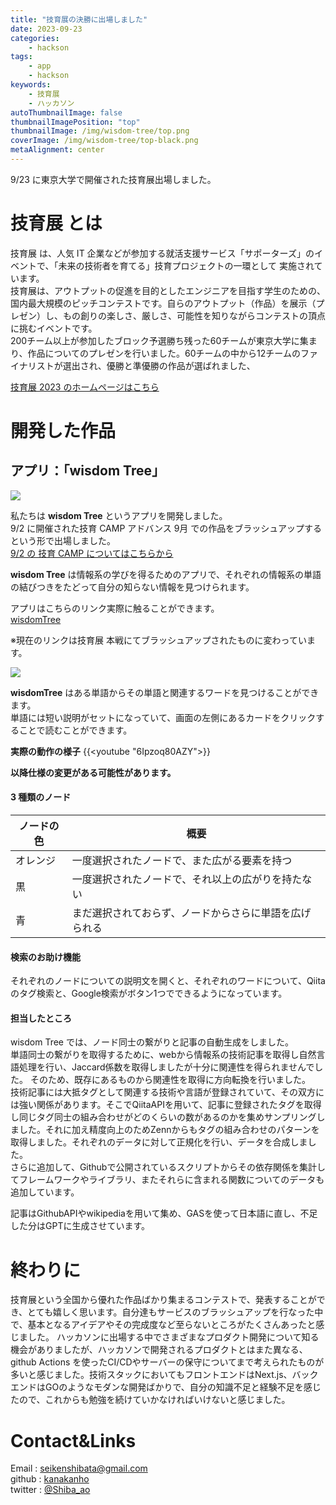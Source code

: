```yaml
---
title: "技育展の決勝に出場しました"
date: 2023-09-23
categories:
    - hackson
tags:
    - app
    - hackson
keywords:
    - 技育展
    - ハッカソン
autoThumbnailImage: false
thumbnailImagePosition: "top"
thumbnailImage: /img/wisdom-tree/top.png
coverImage: /img/wisdom-tree/top-black.png
metaAlignment: center
---
```


9/23 に東京大学で開催された技育展出場しました。

<!--more-->

<!-- ![powerpoint](/img/wisdom-tree/app-top.png) -->

<!-- {{< toc >}} -->

# 技育展 とは

技育展 は、人気 IT 企業などが参加する就活支援サービス「サポーターズ」のイベントで、「未来の技術者を育てる」技育プロジェクトの一環として 実施されています。  
技育展は、アウトプットの促進を目的としたエンジニアを目指す学生のための、国内最大規模のピッチコンテストです。自らのアウトプット（作品）を展示（プレゼン）し、もの創りの楽しさ、厳しさ、可能性を知りながらコンテストの頂点に挑むイベントです。  
200チーム以上が参加したブロック予選勝ち残った60チームが東京大学に集まり、作品についてのプレゼンを行いました。60チームの中から12チームのファイナリストが選出され、優勝と準優勝の作品が選ばれました、

[技育展 2023 のホームページはこちら](https://talent.supporterz.jp/geekten/2023/)

# 開発した作品

## アプリ：「wisdom Tree」

![](/img/wisdom-tree/top.png)

私たちは **wisdom Tree** というアプリを開発しました。  
9/2 に開催された技育 CAMP アドバンス 9月 での作品をブラッシュアップするという形で出場しました。  
[9/2 の 技育 CAMP についてはこちらから](/posts/geekcamp-adbans/)

**wisdom Tree** は情報系の学びを得るためのアプリで、それぞれの情報系の単語の結びつきをたどって自分の知らない情報を見つけられます。

アプリはこちらのリンク実際に触ることができます。  
[wisdomTree](https://wisdom-tree.vercel.app/)

※現在のリンクは技育展 本戦にてブラッシュアップされたものに変わっています。

![](/img/wisdom-tree/0812-front.png)

**wisdomTree** はある単語からその単語と関連するワードを見つけることができます。  
単語には短い説明がセットになっていて、画面の左側にあるカードをクリックすることで読むことができます。

**実際の動作の様子**
{{<youtube "6Ipzoq80AZY">}}

**以降仕様の変更がある可能性があります。**

#### 3 種類のノード

| ノードの色 | 概要                                                   |
| ---------- | ------------------------------------------------------ |
| オレンジ   | 一度選択されたノードで、また広がる要素を持つ           |
| 黒         | 一度選択されたノードで、それ以上の広がりを持たない     |
| 青         | まだ選択されておらず、ノードからさらに単語を広げられる |

#### 検索のお助け機能
それぞれのノードについての説明文を開くと、それぞれのワードについて、Qiitaのタグ検索と、Google検索がボタン1つでできるようになっています。

#### 担当したところ

wisdom Tree では、ノード同士の繋がりと記事の自動生成をしました。  
単語同士の繋がりを取得するために、webから情報系の技術記事を取得し自然言語処理を行い、Jaccard係数を取得しましたが十分に関連性を得られませんでした。  そのため、既存にあるものから関連性を取得に方向転換を行いました。  
技術記事には大抵タグとして関連する技術や言語が登録されていて、その双方には強い関係があります。そこでQiitaAPIを用いて、記事に登録されたタグを取得し同じタグ同士の組み合わせがどのくらいの数があるのかを集めサンプリングしました。それに加え精度向上のためZennからもタグの組み合わせのパターンを取得しました。それぞれのデータに対して正規化を行い、データを合成しました。  
さらに追加して、Githubで公開されているスクリプトからその依存関係を集計してフレームワークやライブラリ、またそれらに含まれる関数についてのデータも追加しています。  

記事はGithubAPIやwikipediaを用いて集め、GASを使って日本語に直し、不足した分はGPTに生成させています。


# 終わりに

技育展という全国から優れた作品ばかり集まるコンテストで、発表することができ、とても嬉しく思います。自分達もサービスのブラッシュアップを行なった中で、基本となるアイデアやその完成度など至らないところがたくさんあったと感じました。
ハッカソンに出場する中でさまざまなプロダクト開発について知る機会がありましたが、ハッカソンで開発されるプロダクトとはまた異なる、github Actions を使ったCI/CDやサーバーの保守についてまで考えられたものが多いと感じました。技術スタックにおいてもフロントエンドはNext.js、バックエンドはGOのようなモダンな開発ばかりで、自分の知識不足と経験不足を感じたので、これからも勉強を続けていかなければいけないと感じました。

# Contact&Links

Email : [seikenshibata@gmail.com](seikenshibata@gmail.com)  
github : [kanakanho](https://github.com/kanakanho)  
twitter : [@Shiba_ao](https://twitter.com/Shiba_ao_)
